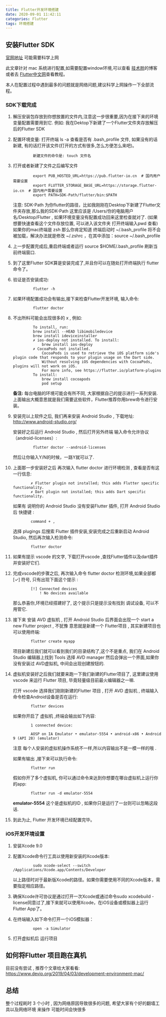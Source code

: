 ```yaml
---
title: Flutter开发环境搭建
date: 2020-09-01 11:42:11
categories: Flutter
tags: 环境搭建
---
```


## 安装Flutter SDK

[官网地址](https://flutter.dev/docs/development/tools/sdk/releases?tab=macos#macos) 可能需要科学上网

此文章针对 mac 系统进行配置,如需要配置window环境,可以查看 [技术胖](https://jspang.com/detailed?id=41)的博客 或者去 [Flutter中文网](https://flutterchina.club/setup-macos/)查看教程。

本人在配置过程中遇到最多的问题就是网络问题,建议科学上网操作一下全部流程。

### SDK下载完成

1. 解压安装包存放到你想放置的文件内,注意这一步很重要,因为在接下来的环境变量配置需要用到它. 例如: 我在Dektop下新建了一个Flutter文件夹存放解压后的Flutter SDK

2. 配置环境变量: 打开终端 ls -a 查看是否有 .bash_profile 文件, 如果没有的话新建, 有的话打开该文件(打开的方式有很多,怎么方便怎么来吧)。

                新建文件的命令是: touch 文件名

3. 打开或者新建了文件之后编写文件

                export PUB_HOSTED_URL=https://pub.flutter-io.cn  # 国内用户需要设置
                export FLUTTER_STORAGE_BASE_URL=https://storage.flutter-io.cn  # 国内用户需要设置
                export PATH=SDK-Path/flutter/bin:$PATH

    注意: SDK-Path 为你flutter的路径，比如我刚刚在Desktop下新建了Flutter文件夹存放,那么我的SDK-Path 这里应该是 /Users/你的电脑用户名/Desktop/Flutter , 如果环境变量没有配置成功回来这里检查就对了. (如果想要快速查看这个文件存放位置, 可以进入该文件夹 打开终端输入pwd 查看)
    如果你的mac终端是 zsh 那么你肯定知道 终端启动时 ~/.bash_profile 将不会被加载，解决办法就是修改 ~/.zshrc ，在其中添加：source ~/.bash_profile

4. 上一步配置完成后,重启终端或者运行 source \$HOME/.bash_profile 刷新当前终端窗口.

5. 到了这里Flutter SDK算是安装完成了,并且你可以在随处打开终端执行 flutter 命令了。

6. 验证是否安装成功:

                flutter -h

7. 如果环境配置成功会有输出,接下来检查Flutter开发环境, 输入命令:

                flutter doctor

8. 不出所料可能会出现很多的 x , 例如:

                To install, run:
                brew install --HEAD libimobiledevice
                brew install ideviceinstaller
                ✗ ios-deploy not installed. To install:
                    brew install ios-deploy
                ✗ CocoaPods not installed.
                    CocoaPods is used to retrieve the iOS platform side's plugin code that responds to your plugin usage on the Dart side.
                    Without resolving iOS dependencies with CocoaPods, plugins will not work on iOS.
                    For more info, see https://flutter.io/platform-plugins
                To install:
                    brew install cocoapods
                    pod setup

    **备注:**  每台电脑的环境可能会有所不同, 大家根据自己的提示进行一系列安装. 上面输出大概意思就是我们需要这些软件，Flutter推荐你用brew命令进行安装。

9. 安装完以上软件之后, 我们再来安装 Android Studio , 下载地址: <http://www.android-studio.org/>

    安装好之后运行 Android Studio , 然后打开另外终端 输入命令允许协议（android-licenses）:

                flutter doctor --android-licenses

    然后让你输入Y/N的时候，一路Y就可以了.

10. 上面那一步安装好之后 再次输入 flutter doctor 进行环境检测 , 查看是否有这一行信息:

                ✗ Flutter plugin not installed; this adds Flutter specific functionality.
                ✗ Dart plugin not installed; this adds Dart specific functionality.

    如果有 说明你的 Android Studio 没有安装Flutter 插件, 打开 Android Studio 后 快捷键 :

                command + ,

    选择 plugings 后搜索 Flutter 插件安装,安装完成之后重新启动 Android Studio, 然后再次输入检测命令:

                flutter doctor

11. 如果有提示 vscode 的文字, 下载打开vscode ,查找Flutter插件以及dart插件 并安装好它们.

12. 完成vscode的步骤之后, 再次输入命令 flutter doctor 检测环境,如果全部都 [✓] 符号, 只有出现下面这个提示 :

                [!] Connected devices
                    ! No devices available

    那么恭喜你,环境已经搭建好了, 这个提示只是提示没有找到 调试设备, 可以不用管它.

13. 接下来 安装 AVD 虚拟机 , 打开 Android Studio 后界面会出现一个 start a new Flutter project , 不犹豫 意思就是新建一个 Flutter项目 , 其实新建项目也可以使用终端:

                flutter create myapp

    项目新建后我们就可以看到我们的目录结构了,这个不是重点, 我们在 Android Studio 编辑器上找到 Tools 选择 AVD manager 然后会弹出一个界面,如果你没有安装过 AVD虚拟机, 中间会出现创建按钮的.

14. 虚拟机安装好之后我们就要来跑一下我们新建的Flutter项目了, 这里建议使用 vscode 来运行 Flutter 项目, 毕竟轻量级目前最火编辑器之一嘛.

    打开 vscode 选择我们刚刚新建的Flutter 项目 , 打开 AVD 虚拟机 , 终端输入命令检查Android设备是否在运行:

                flutter devices

    如果你开启了 虚拟机 ,终端会输出如下内容:

                1 connected device:

                AOSP on IA Emulator • emulator-5554 • android-x86 • Android 9 (API 28) (emulator)

    注意 每个人安装的虚拟机操作系统不一样,所以内容输出不是一模一样的哦 .

    如果有输出 ,接下来可以执行命令:

                flutter run

    假如你开了多个虚拟机, 你可以通过命令来达到你想要在哪台虚拟机上运行你的app:

                flutter run -d emulator-5554

    **emulator-5554** 这个是虚拟机的ID , 如果你只是运行了一台则可以忽略这段话.

15. 到此为止, Flutter 开发环境已经配置完毕。

### iOS开发环境设置

1. 安装Xcode 9.0

2. 配置Xcode命令行工具以使用新安装的Xcode版本:

                sudo xcode-select --switch /Applications/Xcode.app/Contents/Developer

    以上路径时对于最新版Xcode的路径。如果你需要使用不同的Xcode版本，需要指定相应路径。

3. 确保Xcode许可协议是通过打开一次Xcode或通过命令sudo xcodebuild -license同意过了,接下来就可以使用Xcode，在iOS设备或模拟器上运行Flutter App了。

4. 在终端输入如下命令打开一个iOS模拟器：

                open -a Simulator

5. 打开虚拟机后 运行项目

## 如何将Flutter 项目跑在真机

目前没有尝试 , 推荐个文章给大家看看: <https://www.devio.org/2019/04/03/development-environment-mac/>

## 总结

整个过程耗时 3 个小时 , 因为网络原因导致很多的问题, 希望大家有个好的翻墙工具以及网络环境 来操作 可能时间会快很多
